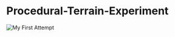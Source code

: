 Procedural-Terrain-Experiment
=============================

![My First Attempt](http://www.josephjaniga.com/firstgame.gif)
